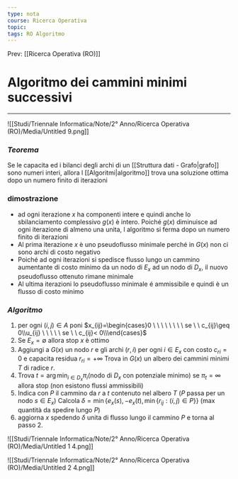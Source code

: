 ```yaml
---
type: nota
course: Ricerca Operativa
topic: 
tags: RO Algoritmo 
---
```


Prev: [[Ricerca Operativa (RO)]]

# Algoritmo dei cammini minimi successivi
---

![[Studi/Triennale Informatica/Note/2° Anno/Ricerca Operativa (RO)/Media/Untitled 9.png]]

### *Teorema*
Se le capacita ed i bilanci  degli archi di un [[Struttura dati - Grafo|grafo]] sono numeri interi, allora l [[Algoritmi|algoritmo]] trova una soluzione ottima dopo un numero finito di iterazioni

### dimostrazione

- ad ogni iterazione $x$  ha componenti intere e quindi anche lo sbilanciamento complessivo $g(x)$ è intero. Poiché $g(x)$ diminuisce ad ogni iterazione di almeno una unita, l algoritmo si ferma dopo un numero finito di iterazioni
- Al prima iterazione $x$ è uno pseudoflusso minimale perché in $G(x)$ non ci sono archi di costo negativo
- Poiché ad ogni iterazioni si spedisce flusso lungo un cammino aumentante di costo minimo da un nodo di $E_x$ ad un nodo di $D_x$, il nuovo pseudoflusso ottenuto rimane minimale
- Al ultima iterazioni lo pseudoflusso minimale é ammissibile e quindi è un flusso di costo minimo

### *Algoritmo*

1. per ogni $(i,j) \in A$ poni $x_{ij}=\begin{cases}0  \ \ \ \ \ \ \ \ se \ \ c_{ij}\geq 0\\u_{ij}  \ \ \ \ \ se \ \ c_{ij}< 0\\\end{cases}$
2. Se $E_x=\emptyset$ allora stop $x$ è ottimo
3. Aggiungi a $G(x)$ un nodo $r$ e gli archi $(r,i)$ per ogni $i\in E_x$ con costo $c_{ri} =0$ e capacita residua $r_{ri} = +\infty$
Trova in $G(x)$ un albero dei cammini minimi $T$ di radice $r$.
4. Trova $t =\arg\min_{i\in D_x}\pi_i$(nodo di $D_x$ con potenziale minimo)
se $\pi_t = \infty$ allora stop (non esistono flussi ammissibili)
5. Indica con $P$ il cammino da $r$ a $t$ contenuto nel albero $T$
($P$ passa per un nodo $s \in E_x$)
Calcola $\delta = \min\{e_x(s),-e_x(t),\min\{r_{ij}:(i,j)\in P\}\}$ (max quantità da spedire lungo $P$)
6. aggiorna $x$ spedendo $\delta$ unita di flusso lungo il cammino $P$ e torna al passo 2.

![[Studi/Triennale Informatica/Note/2° Anno/Ricerca Operativa (RO)/Media/Untitled 1 4.png]]

![[Studi/Triennale Informatica/Note/2° Anno/Ricerca Operativa (RO)/Media/Untitled 2 4.png]]
